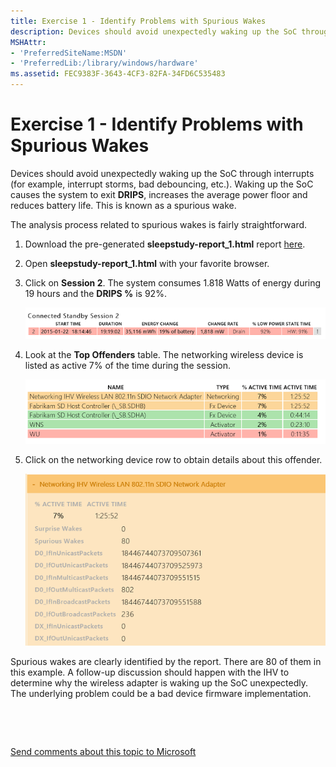 ```yaml
---
title: Exercise 1 - Identify Problems with Spurious Wakes
description: Devices should avoid unexpectedly waking up the SoC through interrupts (for example, interrupt storms, bad debouncing, etc.).
MSHAttr:
- 'PreferredSiteName:MSDN'
- 'PreferredLib:/library/windows/hardware'
ms.assetid: FEC9383F-3643-4CF3-82FA-34FD6C535483
---
```


# Exercise 1 - Identify Problems with Spurious Wakes


Devices should avoid unexpectedly waking up the SoC through interrupts (for example, interrupt storms, bad debouncing, etc.). Waking up the SoC causes the system to exit **DRIPS**, increases the average power floor and reduces battery life. This is known as a spurious wake.

The analysis process related to spurious wakes is fairly straightforward.

1.  Download the pre-generated **sleepstudy-report\_1.html** report [here](http://download.microsoft.com/download/2/6/6/2662D67D-58CC-4823-8812-AD215DD9778F/sleepstudy-report_1.mdl).

2.  Open **sleepstudy-report\_1.html** with your favorite browser.

3.  Click on **Session 2**. The system consumes 1.818 Watts of energy during 19 hours and the **DRIPS %** is 92%.

    ![](images/standbylab1.png)

4.  Look at the **Top Offenders** table. The networking wireless device is listed as active 7% of the time during the session.

    ![](images/standbylab2.png)

5.  Click on the networking device row to obtain details about this offender.

    ![](images/standbylab3.png)

Spurious wakes are clearly identified by the report. There are 80 of them in this example. A follow-up discussion should happen with the IHV to determine why the wireless adapter is waking up the SoC unexpectedly. The underlying problem could be a bad device firmware implementation.

 

 

[Send comments about this topic to Microsoft](mailto:wsddocfb@microsoft.com?subject=Documentation%20feedback%20%5Bp_wpt\p_wpt%5D:%20Exercise%201%20-%20Identify%20Problems%20with%20Spurious%20Wakes%20%20RELEASE:%20%285/3/2016%29&body=%0A%0APRIVACY%20STATEMENT%0A%0AWe%20use%20your%20feedback%20to%20improve%20the%20documentation.%20We%20don't%20use%20your%20email%20address%20for%20any%20other%20purpose,%20and%20we'll%20remove%20your%20email%20address%20from%20our%20system%20after%20the%20issue%20that%20you're%20reporting%20is%20fixed.%20While%20we're%20working%20to%20fix%20this%20issue,%20we%20might%20send%20you%20an%20email%20message%20to%20ask%20for%20more%20info.%20Later,%20we%20might%20also%20send%20you%20an%20email%20message%20to%20let%20you%20know%20that%20we've%20addressed%20your%20feedback.%0A%0AFor%20more%20info%20about%20Microsoft's%20privacy%20policy,%20see%20http://privacy.microsoft.com/default.aspx. "Send comments about this topic to Microsoft")




